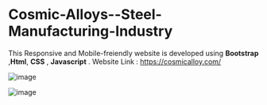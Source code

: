 # Cosmic-Alloys--Steel-Manufacturing-Industry
This Responsive and Mobile-freiendly website is developed using **Bootstrap** ,**Html**, **CSS** , **Javascript** .
Website Link : https://cosmicalloy.com/

![image](https://github.com/manimaran-14/Cosmic-Alloys--Steel-Manufacturing-Industry/assets/161288914/0bdcfc1e-3e5d-49d7-8f5b-ef80373b4bd9)

![image](https://github.com/manimaran-14/Cosmic-Alloys--Steel-Manufacturing-Industry/assets/161288914/d0736182-e86f-4e1e-adad-d7975ba51548)


